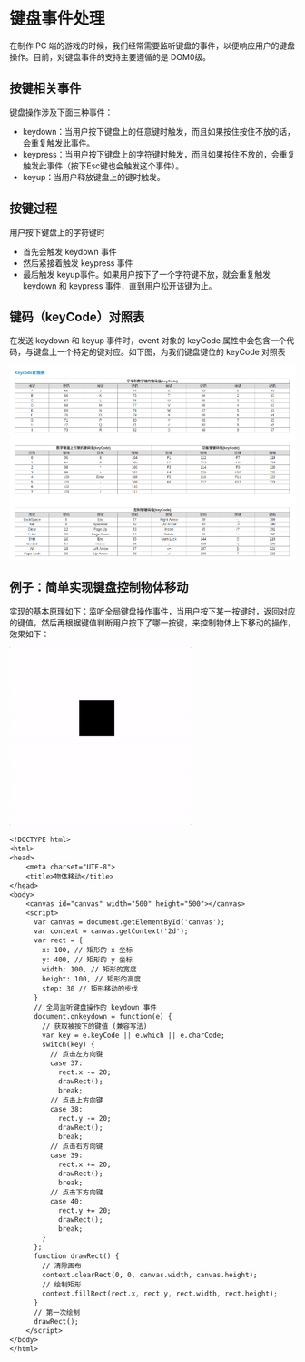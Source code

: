 # 键盘事件处理

在制作 PC 端的游戏的时候，我们经常需要监听键盘的事件，以便响应用户的键盘操作。目前，对键盘事件的支持主要遵循的是 DOM0级。

## 按键相关事件

键盘操作涉及下面三种事件：

* keydown：当用户按下键盘上的任意键时触发，而且如果按住按住不放的话，会重复触发此事件。
* keypress：当用户按下键盘上的字符键时触发，而且如果按住不放的，会重复触发此事件（按下Esc键也会触发这个事件）。
* keyup：当用户释放键盘上的键时触发。

## 按键过程

用户按下键盘上的字符键时

* 首先会触发 keydown 事件
* 然后紧接着触发 keypress 事件
* 最后触发 keyup事件。如果用户按下了一个字符键不放，就会重复触发 keydown 和 keypress 事件，直到用户松开该键为止。

## 键码（keyCode）对照表

在发送 keydown 和 keyup 事件时，event 对象的 keyCode 属性中会包含一个代码，与键盘上一个特定的键对应。如下图，为我们键盘键位的 keyCode 对照表

![键值表](./static/img/keycode.png)

## 例子：简单实现键盘控制物体移动

实现的基本原理如下：监听全局键盘操作事件，当用户按下某一按键时，返回对应的键值，然后再根据键值判断用户按下了哪一按键，来控制物体上下移动的操作，效果如下：

![键值表](./static/img/keyboard.gif)

```
<!DOCTYPE html>
<html>
<head>
    <meta charset="UTF-8">
    <title>物体移动</title>
</head>
<body>
    <canvas id="canvas" width="500" height="500"></canvas>
    <script>
      var canvas = document.getElementById('canvas');
      var context = canvas.getContext('2d');
      var rect = {
        x: 100, // 矩形的 x 坐标
        y: 400, // 矩形的 y 坐标
        width: 100, // 矩形的宽度
        height: 100, // 矩形的高度
        step: 30 // 矩形移动的步伐
      }
      // 全局监听键盘操作的 keydown 事件 
      document.onkeydown = function(e) {  
        // 获取被按下的键值 (兼容写法)
        var key = e.keyCode || e.which || e.charCode;
        switch(key) {
          // 点击左方向键
          case 37: 
            rect.x -= 20;
            drawRect();
            break;
          // 点击上方向键
          case 38: 
            rect.y -= 20;
            drawRect();
            break;
          // 点击右方向键
          case 39: 
            rect.x += 20;
            drawRect();
            break;
          // 点击下方向键
          case 40: 
            rect.y += 20;
            drawRect();
            break;
        } 
      };
      function drawRect() {
        // 清除画布
        context.clearRect(0, 0, canvas.width, canvas.height);
        // 绘制矩形
        context.fillRect(rect.x, rect.y, rect.width, rect.height);
      }
      // 第一次绘制
      drawRect();
    </script>
</body>
</html>
```